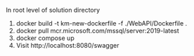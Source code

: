 In root level of solution directory
1. docker build -t km-new-dockerfile -f ./WebAPI/Dockerfile .
2. docker pull mcr.microsoft.com/mssql/server:2019-latest
3. docker compose up
4. Visit http://localhost:8080/swagger
